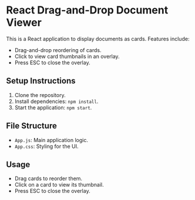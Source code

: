 # React Drag-and-Drop Document Viewer

This is a React application to display documents as cards. Features include:

- Drag-and-drop reordering of cards.
- Click to view card thumbnails in an overlay.
- Press ESC to close the overlay.

## Setup Instructions

1. Clone the repository.
2. Install dependencies: `npm install`.
3. Start the application: `npm start`.

## File Structure

- `App.js`: Main application logic.
- `App.css`: Styling for the UI.

## Usage

- Drag cards to reorder them.
- Click on a card to view its thumbnail.
- Press ESC to close the overlay.
